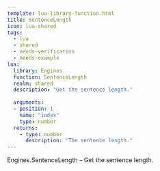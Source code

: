 ```yaml
---
template: lua-library-function.html
title: SentenceLength
icon: lua-shared
tags:
  - lua
  - shared
  - needs-verification
  - needs-example
lua:
  library: Engines
  function: SentenceLength
  realm: shared
  description: "Get the sentence length."
  
  arguments:
  - position: 1
    name: "index"
    type: number
  returns:
    - type: number
      description: "The sentence length."
---
```


<div class="lua__search__keywords">
Engines.SentenceLength &#x2013; Get the sentence length.
</div>

